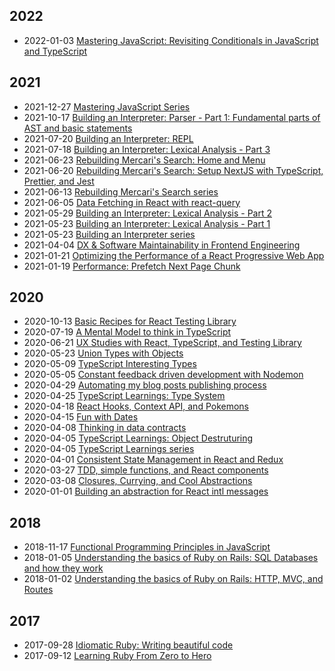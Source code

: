 <div class="tags">

## 2022

- <time class="date">2022-01-03</time> <span>[Mastering JavaScript: Revisiting Conditionals in JavaScript and TypeScript](/series/mastering-javascript/revisiting-conditionals-in-javascript-and-typescript)</span>

## 2021

- <time class="date">2021-12-27</time> <span>[Mastering JavaScript Series](/series/mastering-javascript)</span>
- <time class="date">2021-10-17</time> <span>[Building an Interpreter: Parser - Part 1: Fundamental parts of AST and basic statements](/series/building-an-interpreter/parser-part-1)</span>
- <time class="date">2021-07-20</time> <span>[Building an Interpreter: REPL](/series/building-an-interpreter/repl)</span>
- <time class="date">2021-07-18</time> <span>[Building an Interpreter: Lexical Analysis - Part 3](/series/building-an-interpreter/lexical-analysis-part-3)</span>
- <time class="date">2021-06-23</time> <span>[Rebuilding Mercari's Search: Home and Menu](/series/rebuilding-mercaris-search/home-menu)</span>
- <time class="date">2021-06-20</time> <span>[Rebuilding Mercari's Search: Setup NextJS with TypeScript, Prettier, and Jest](/series/rebuilding-mercaris-search/setup-nextjs-with-typescript-prettier-and-jest)</span>
- <time class="date">2021-06-13</time> <span>[Rebuilding Mercari's Search series](/series/rebuilding-mercaris-search)</span>
- <time class="date">2021-06-05</time> <span>[Data Fetching in React with react-query](/data-fetching-in-react-with-react-query)</span>
- <time class="date">2021-05-29</time> <span>[Building an Interpreter: Lexical Analysis - Part 2](/series/building-an-interpreter/lexical-analysis-part-2)</span>
- <time class="date">2021-05-23</time> <span>[Building an Interpreter: Lexical Analysis - Part 1](/series/building-an-interpreter/lexical-analysis-part-1)</span>
- <time class="date">2021-05-23</time> <span>[Building an Interpreter series](/series/building-an-interpreter)</span>
- <time class="date">2021-04-04</time> <span>[DX & Software Maintainability in Frontend Engineering](/dx-and-software-maintainability-in-frontend-engineering)</span>
- <time class="date">2021-01-21</time> <span>[Optimizing the Performance of a React Progressive Web App](/optimizing-the-performance-of-a-react-progressive-web-app)</span>
- <time class="date">2021-01-19</time> <span>[Performance: Prefetch Next Page Chunk](/performance-prefetch-next-pages-chunks)</span>

## 2020

- <time class="date">2020-10-13</time> <span>[Basic Recipes for React Testing Library](/basic-recipes-for-react-testing-library)</span>
- <time class="date">2020-07-19</time> <span>[A Mental Model to think in TypeScript](/a-mental-model-to-think-in-typescript)</span>
- <time class="date">2020-06-21</time> <span>[UX Studies with React, TypeScript, and Testing Library](/ux-studies-with-react-typescript-and-testing-library)</span>
- <time class="date">2020-05-23</time> <span>[Union Types with Objects](/series/typescript-learnings/union-types-with-objects)</span>
- <time class="date">2020-05-09</time> <span>[TypeScript Interesting Types](/series/typescript-learnings/interesting-types)</span>
- <time class="date">2020-05-05</time> <span>[Constant feedback driven development with Nodemon](/constant-feedback-driven-development-with-nodemon)</span>
- <time class="date">2020-04-29</time> <span>[Automating my blog posts publishing process](/publisher-a-tooling-to-automate-the-process-to-publish-my-blog-posts)</span>
- <time class="date">2020-04-25</time> <span>[TypeScript Learnings: Type System](/series/typescript-learnings/type-system)</span>
- <time class="date">2020-04-18</time> <span>[React Hooks, Context API, and Pokemons](/react-hooks-context-api-and-pokemons)</span>
- <time class="date">2020-04-15</time> <span>[Fun with Dates](/fun-with-dates)</span>
- <time class="date">2020-04-08</time> <span>[Thinking in data contracts](/thinking-in-data-contracts)</span>
- <time class="date">2020-04-05</time> <span>[TypeScript Learnings: Object Destruturing](/series/typescript-learnings/object-destructuring)</span>
- <time class="date">2020-04-05</time> <span>[TypeScript Learnings series](/series/typescript-learnings)</span>
- <time class="date">2020-04-01</time> <span>[Consistent State Management in React and Redux](/consistent-state-management-in-react-and-redux)</span>
- <time class="date">2020-03-27</time> <span>[TDD, simple functions, and React components](/tdd-functions-and-react-components)</span>
- <time class="date">2020-03-08</time> <span>[Closures, Currying, and Cool Abstractions](/closure-currying-and-cool-abstractions)</span>
- <time class="date">2020-01-01</time> <span>[Building an abstraction for React intl messages](/building-an-abstraction-for-react-internationalization-messages)</span>

## 2018

- <time class="date">2018-11-17</time> <span>[Functional Programming Principles in JavaScript](/functional-programming-principles-in-javascript)</span>
- <time class="date">2018-01-05</time> <span>[Understanding the basics of Ruby on Rails: SQL Databases and how they work](/understanding-the-basics-of-ruby-on-rails-sql-databases-and-how-they-work)</span>
- <time class="date">2018-01-02</time> <span>[Understanding the basics of Ruby on Rails: HTTP, MVC, and Routes](/understanding-the-basics-of-ruby-on-rails-http-mvc-and-routes)</span>

## 2017

- <time class="date">2017-09-28</time> <span>[Idiomatic Ruby: Writing beautiful code](/writing-idiomatic-beautiful-ruby-code)</span>
- <time class="date">2017-09-12</time> <span>[Learning Ruby From Zero to Hero](/learning-ruby-from-zero-to-hero)</span>

</div>

